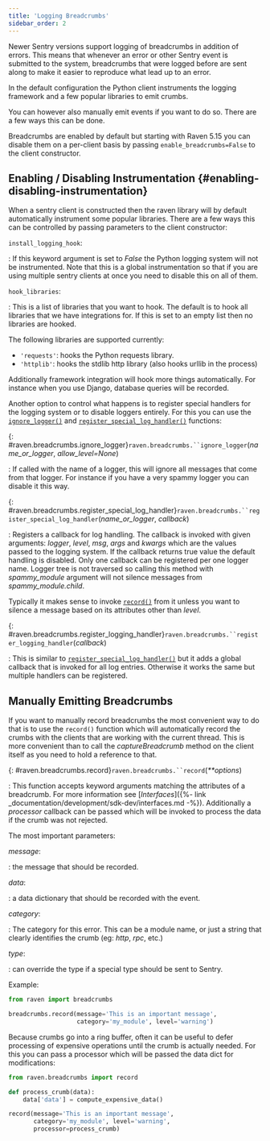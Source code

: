 ```yaml
---
title: 'Logging Breadcrumbs'
sidebar_order: 2
---
```


Newer Sentry versions support logging of breadcrumbs in addition of errors. This means that whenever an error or other Sentry event is submitted to the system, breadcrumbs that were logged before are sent along to make it easier to reproduce what lead up to an error.

In the default configuration the Python client instruments the logging framework and a few popular libraries to emit crumbs.

You can however also manually emit events if you want to do so. There are a few ways this can be done.

Breadcrumbs are enabled by default but starting with Raven 5.15 you can disable them on a per-client basis by passing `enable_breadcrumbs=False` to the client constructor.

## Enabling / Disabling Instrumentation {#enabling-disabling-instrumentation}

When a sentry client is constructed then the raven library will by default automatically instrument some popular libraries. There are a few ways this can be controlled by passing parameters to the client constructor:

`install_logging_hook`:

: If this keyword argument is set to _False_ the Python logging system will not be instrumented. Note that this is a global instrumentation so that if you are using multiple sentry clients at once you need to disable this on all of them.

`hook_libraries`:

: This is a list of libraries that you want to hook. The default is to hook all libraries that we have integrations for. If this is set to an empty list then no libraries are hooked.

  The following libraries are supported currently:

  -   `'requests'`: hooks the Python requests library.
  -   `'httplib'`: hooks the stdlib http library (also hooks urllib in the process)

Additionally framework integration will hook more things automatically. For instance when you use Django, database queries will be recorded.

Another option to control what happens is to register special handlers for the logging system or to disable loggers entirely. For this you can use the [`ignore_logger()`](#raven.breadcrumbs.ignore_logger "raven.breadcrumbs.ignore_logger") and [`register_special_log_handler()`](#raven.breadcrumbs.register_special_log_handler "raven.breadcrumbs.register_special_log_handler") functions:

{: #raven.breadcrumbs.ignore_logger}`raven.breadcrumbs.``ignore_logger`(_name_or_logger_, _allow_level=None_)

: If called with the name of a logger, this will ignore all messages that come from that logger. For instance if you have a very spammy logger you can disable it this way.

{: #raven.breadcrumbs.register_special_log_handler}`raven.breadcrumbs.``register_special_log_handler`(_name_or_logger_, _callback_)

: Registers a callback for log handling. The callback is invoked with given arguments: _logger_, _level_, _msg_, _args_ and _kwargs_ which are the values passed to the logging system. If the callback returns true value the default handling is disabled. Only one callback can be registered per one logger name. Logger tree is not traversed so calling this method with _spammy_module_ argument will not silence messages from _spammy_module.child_.

  Typically it makes sense to invoke [`record()`](#raven.breadcrumbs.record "raven.breadcrumbs.record") from it unless you want to silence a message based on its attributes other than _level_.

{: #raven.breadcrumbs.register_logging_handler}`raven.breadcrumbs.``register_logging_handler`(_callback_)

: This is similar to [`register_special_log_handler()`](#raven.breadcrumbs.register_special_log_handler "raven.breadcrumbs.register_special_log_handler") but it adds a global callback that is invoked for all log entries. Otherwise it works the same but multiple handlers can be registered.

## Manually Emitting Breadcrumbs

If you want to manually record breadcrumbs the most convenient way to do that is to use the `record()` function which will automatically record the crumbs with the clients that are working with the current thread. This is more convenient than to call the _captureBreadcrumb_ method on the client itself as you need to hold a reference to that.

{: #raven.breadcrumbs.record}`raven.breadcrumbs.``record`(_**options_)

: This function accepts keyword arguments matching the attributes of a breadcrumb. For more information see [_Interfaces_]({%- link _documentation/development/sdk-dev/interfaces.md -%}). Additionally a _processor_ callback can be passed which will be invoked to process the data if the crumb was not rejected.

  The most important parameters:

  _message_:

  : the message that should be recorded.

  _data_:

  : a data dictionary that should be recorded with the event.

  _category_:

  : The category for this error. This can be a module name, or just a string that clearly identifies the crumb (eg: _http_, _rpc_, etc.)

  _type_:

  : can override the type if a special type should be sent to Sentry.

Example:

```python
from raven import breadcrumbs

breadcrumbs.record(message='This is an important message',
                   category='my_module', level='warning')
```

Because crumbs go into a ring buffer, often it can be useful to defer processing of expensive operations until the crumb is actually needed. For this you can pass a processor which will be passed the data dict for modifications:

```python
from raven.breadcrumbs import record

def process_crumb(data):
    data['data'] = compute_expensive_data()

record(message='This is an important message',
       category='my_module', level='warning',
       processor=process_crumb)
```
